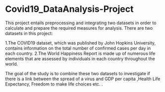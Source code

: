 # Covid19_DataAnalysis-Project

This project entails preprocessing and integrating two datasets in order to calculate and prepare the required measures for analysis. There are two datasets in this project:

1.The COVID19 dataset, which was published by John Hopkins University, contains information on the total number of confirmed cases per day in each country.
2.The World Happiness Report is made up of numerous life elements that are assessed by individuals in each country throughout the world.

The goal of the study is to combine these two datasets to investigate if there is a link between the spread of a virus and GDP per capita ,Health Life Expectancy, Freedom to make life choices etc. .
